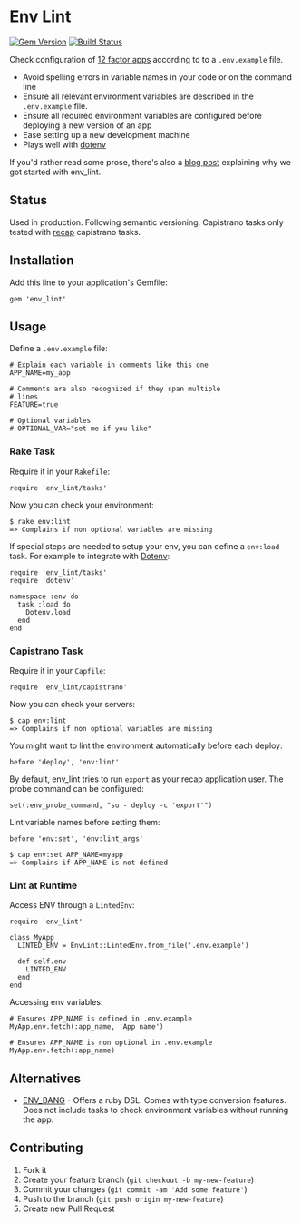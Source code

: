 # Env Lint

[![Gem Version](https://badge.fury.io/rb/env_lint.png)](http://badge.fury.io/rb/env_lint)
[![Build Status](https://travis-ci.org/tf/env_lint.svg?branch=master)](https://travis-ci.org/tf/env_lint)

Check configuration of [12 factor apps](http://12factor.net/config)
according to to a `.env.example` file.

* Avoid spelling errors in variable names in your code or on the
  command line
* Ensure all relevant environment variables are described in the
  `.env.example` file.
* Ensure all required environment variables are configured before
  deploying a new version of an app
* Ease setting up a new development machine
* Plays well with [dotenv](https://github.com/bkeepers/dotenv)

If you'd rather read some prose, there's also a
[blog post](http://stderr.timfischbach.de/2014/02/20/environment-liniting-for-12-factor-apps.html)
explaining why we got started with env_lint.

## Status

Used in production. Following semantic versioning. Capistrano tasks
only tested with [recap](https://github.com/tomafro/recap) capistrano
tasks.

## Installation

Add this line to your application's Gemfile:

    gem 'env_lint'

## Usage

Define a `.env.example` file:

    # Explain each variable in comments like this one
    APP_NAME=my_app

    # Comments are also recognized if they span multiple
    # lines
    FEATURE=true

    # Optional variables
    # OPTIONAL_VAR="set me if you like"

### Rake Task

Require it in your `Rakefile`:

    require 'env_lint/tasks'

Now you can check your environment:

    $ rake env:lint
    => Complains if non optional variables are missing

If special steps are needed to setup your env, you can define a
`env:load` task. For example to integrate with
[Dotenv](https://github.com/bkeepers/dotenv):

    require 'env_lint/tasks'
    require 'dotenv'

    namespace :env do
      task :load do
        Dotenv.load
      end
    end

### Capistrano Task

Require it in your `Capfile`:

    require 'env_lint/capistrano'

Now you can check your servers:

    $ cap env:lint
    => Complains if non optional variables are missing

You might want to lint the environment automatically before each
deploy:

    before 'deploy', 'env:lint'

By default, env_lint tries to run `export` as your recap application
user. The probe command can be configured:

    set(:env_probe_command, "su - deploy -c 'export'")

Lint variable names before setting them:

    before 'env:set', 'env:lint_args'

    $ cap env:set APP_NAME=myapp
    => Complains if APP_NAME is not defined

### Lint at Runtime

Access ENV through a `LintedEnv`:

    require 'env_lint'

    class MyApp
      LINTED_ENV = EnvLint::LintedEnv.from_file('.env.example')

      def self.env
        LINTED_ENV
      end
    end

Accessing env variables:

    # Ensures APP_NAME is defined in .env.example
    MyApp.env.fetch(:app_name, 'App name')

    # Ensures APP_NAME is non optional in .env.example
    MyApp.env.fetch(:app_name)

## Alternatives

* [ENV_BANG](https://github.com/jcamenisch/ENV_BANG) - Offers a ruby
  DSL. Comes with type conversion features. Does not include tasks to
  check environment variables without running the app.

## Contributing

1. Fork it
2. Create your feature branch (`git checkout -b my-new-feature`)
3. Commit your changes (`git commit -am 'Add some feature'`)
4. Push to the branch (`git push origin my-new-feature`)
5. Create new Pull Request
